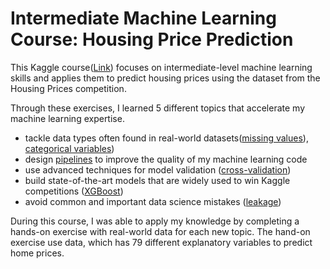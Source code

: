 
# Intermediate Machine Learning Course: Housing Price Prediction

This Kaggle course([Link](https://www.kaggle.com/learn/intermediate-machine-learning)) focuses on intermediate-level machine learning skills and applies them to predict housing prices using the dataset from the Housing Prices competition.


Through these exercises, I learned 5 different topics that accelerate my machine learning expertise. 
- tackle data types often found in real-world datasets([missing values](https://github.com/soyoungchoe/HousingPricesIntermediateML/blob/main/Intermediate%202%20Missing%20Value%20Housing.ipynb)), [categorical variables](https://github.com/soyoungchoe/HousingPricesIntermediateML/blob/main/Intermediate%203%20Categorical%20Variables%20Housing.ipynb))
- design [pipelines](https://github.com/soyoungchoe/HousingPricesIntermediateML/blob/main/Intermediate%204%20Pipeline%20Housing.ipynb) to improve the quality of my machine learning code
- use advanced techniques for model validation ([cross-validation](https://github.com/soyoungchoe/HousingPricesIntermediateML/blob/main/Intermediate%205%20Corss-Validation%20Housing.ipynb))
- build state-of-the-art models that are widely used to win Kaggle competitions ([XGBoost](https://github.com/soyoungchoe/HousingPricesIntermediateML/blob/main/Intermediate%206%20XGBoost%20Housing.ipynb))
- avoid common and important data science mistakes ([leakage](https://www.kaggle.com/code/alexisbcook/data-leakage))


During this course, I was able to apply my knowledge by completing a hands-on exercise with real-world data for each new topic. The hand-on exercise use data, which has 79 different explanatory variables to predict home prices. 



